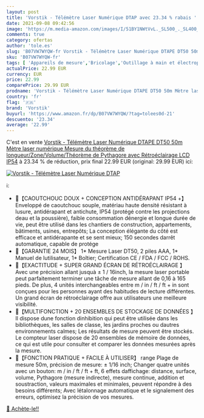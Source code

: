```yaml
---
layout: post
title: 'Vorstik - Télémètre Laser Numérique DTAP avec 23.34 % rabais '
date: 2021-09-08 09:42:56
image: 'https://m.media-amazon.com/images/I/51BY1NWtVvL._SL500_._SL400_.jpg'
comments: true
category: ofertas
author: 'tole.es'
slug: 'B07VW7WYQW-fr Vorstik - Télémètre Laser Numérique DTAPE DT50 50m Mètre...'
sku: 'B07VW7WYQW-fr'
tags: [ 'Appareils de mesure','Bricolage','Outillage à main et électroportatif','Télémètres laser','Télémètres laser et accessoires','vorstik', ]
actualPrice: 22.99 EUR
currency: EUR
price: 22.99
comparePrice: 29.99 EUR
prodname: 'Vorstik - Télémètre Laser Numérique DTAPE DT50 50m Mètre laser numérique Mesure du théorème de longueur/Zone/Volume/Théorème de Pythagore avec Rétroéclairage LCD  IP54'
country: 'fr'
flag: '🇫🇷'
brand: 'Vorstik'
buyurl: 'https://www.amazon.fr/dp/B07VW7WYQW/?tag=tolees0d-21'
descuento: '23.34'
average: '22.99'
---
```


C'est en vente [Vorstik - Télémètre Laser Numérique DTAPE DT50 50m Mètre laser numérique Mesure du théorème de longueur/Zone/Volume/Théorème de Pythagore avec Rétroéclairage LCD  IP54](https://www.amazon.fr/dp/B07VW7WYQW/?tag=tolees0d-21)  à  23.34 % de réduction, prix final  22.99 EUR (original: 29.99 EUR) ici:

[![Vorstik - Télémètre Laser Numérique DTAP](https://m.media-amazon.com/images/I/51BY1NWtVvL._SL500_._SL400_.jpg)](https://www.amazon.fr/dp/B07VW7WYQW/?tag=tolees0d-21)

ℹ️:

- 🌟【CAOUTCHOUC DOUX + CONCEPTION ANTIDÉRAPANT IP54 +】 Enveloppé de caoutchouc souple, matériau haute densité résistant à lusure, antidérapant et antichute, IP54 (protégé contre les projections deau et la poussière), faible consommation dénergie et longue durée de vie, peut être utilisé dans les chantiers de construction, appartements, bâtiments, usines, entrepôts; La conception élégante du côté est efficace et antidérapante et se sent mieux; 150 secondes darrêt automatique, capable de protége
- 🌟【GARANTIE 24 MOIS】 1* Mesure Laser DT50, 2 piles AAA, 1* Manuel de lutilisateur, 1* Boîtier; Certification CE / FDA / FCC / ROHS.
- 🌟【EXACTITUDE + SUPER GRAND ÉCRAN DE RÉTROÉCLAIRAGE 】 Avec une précision allant jusquà ± 1 / 16inch, la mesure laser portable peut parfaitement terminer une tâche de mesure allant de 0,16 à 165 pieds. De plus, 4 unités interchangeables entre m / in / ft / ft + in sont conçues pour les personnes ayant des habitudes de lecture différentes. Un grand écran de rétroéclairage offre aux utilisateurs une meilleure visibilité.
- 🌟【MULTIFONCTION + 20 ENSEMBLES DE STOCKAGE DE DONNÉES 】 Il dispose dune fonction dinhibition qui peut être utilisée dans les bibliothèques, les salles de classe, les jardins proches ou dautres environnements calmes; Les résultats de mesure peuvent être stockés. Le compteur laser dispose de 20 ensembles de mémoire de données, ce qui est utile pour consulter et comparer les données mesurées après la mesure.
- 🌟【FONCTION PRATIQUE + FACILE À UTILISER】 range Plage de mesure 50m, précision de mesure: ± 1/16 inch; Changer quatre unités avec un bouton: m / in / ft / ft + ft, 6 effets daffichage: distance, surface, volume, Pythagore (mesure indirecte), mesure continue, addition et soustraction, valeurs maximales et minimales, peuvent répondre à des besoins différents; Avec létalonnage automatique et le signalement des erreurs, optimisez la précision de vos mesures.

[🛒 Achète-le!!](https://www.amazon.fr/dp/B07VW7WYQW/?tag=tolees0d-21)

